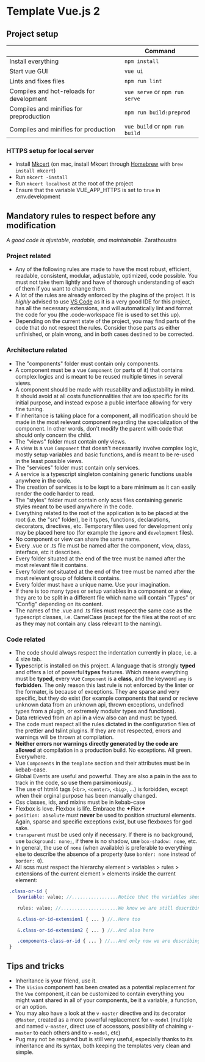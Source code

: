 # Template Vue.js 2

## Project setup

|                                          | Command                        |
| ---------------------------------------- | ------------------------------ |
| Install everything                       | `npm install`                  |
| Start vue GUI                            | `vue ui`                       |
| Lints and fixes files                    | `npm run lint`                 |
| Compiles and hot-reloads for development | `vue serve` or `npm run serve` |
| Compiles and minifies for preproduction  | `npm run build:preprod`        |
| Compiles and minifies for production     | `vue build` or `npm run build` |

### HTTPS setup for local server

-   Install [Mkcert](https://mkcert.org/) (on mac, install Mkcert through [Homebrew](https://brew.sh/index_fr) with `brew install mkcert`)
-   Run `mkcert -install`
-   Run `mkcert localhost` at the root of the project
-   Ensure that the variable VUE_APP_HTTPS is set to `true` in .env.development

## Mandatory rules to respect before any modification

_A good code is ajustable, readable, and maintainable._
Zarathoustra

### Project related

-   Any of the following rules are made to have the most robust, efficient, readable, consistent, modular, adjustable, optimized, code possible. You must not take them lightly and have of thorough understanding of each of them if you want to change them.
-   A lot of the rules are already enforced by the plugins of the project. It is _highly_ advised to use [VS Code](https://code.visualstudio.com/) as it is a very good IDE for this project, has all the necessary extensions, and will automatically lint and format the code for you (the .code-workspace file is used to set this up).
-   Depending on the current state of the project, you may find parts of the code that do not respect the rules. Consider those parts as either unfinished, or plain wrong, and in both cases destined to be corrected.

### Architecture related

-   The "components" folder must contain only components.
-   A component must be a vue `Component` (or parts of it) that contains complex logics and is meant to be reused multiple times in several views.
-   A component should be made with reusability and adjustability in mind. It should avoid at all costs
    functionnalities that are too specific for its initial purpose, and instead expose a public interface allowing for very fine tuning.
-   If inheritance is taking place for a component, all modification should be made in the most relevant component regarding the specialization of the component. In other words, don't modify the parent with code that should only concern the child.
-   The "views" folder must contain only views.
-   A view is a vue `Component` that doesn't necessarily involve complex logic, mostly setup variables and basic functions, and is meant to be re-used in the least possible views.
-   The "services" folder must contain only services.
-   A service is a typescript singleton containing generic functions usable anywhere in the code.
-   The creation of services is to be kept to a bare minimum as it can easily render the code harder to read.
-   The "styles" folder must contain only scss files containing generic styles meant to be used anywhere in the code.
-   Everything related to the root of the application is to be placed at the root (i.e. the "src" folder), be it types, functions, declarations, decorators, directives, etc. Temporary files used for development only may be placed here too (for example the `ignore` and `development` files).
-   No component or view can share the same name.
-   Every .vue or .ts file must be named after the component, view, class, interface, etc it describes.
-   Every folder situated at the end of the tree must be named after the most relevant file it contains.
-   Every folder _not_ situated at the end of the tree must be named after the most relevant group of folders it contains.
-   Every folder must have a unique name. Use your imagination.
-   If there is too many types or setup variables in a component or a view, they are to be split in a different file which name will contain "Types" or "Config" depending on its content.
-   The names of the .vue and .ts files must respect the same case as the typescript classes, i.e. CamelCase (except for the files at the root of src as they may not contain any class relevant to the naming).

### Code related

-   The code should always respect the indentation currently in place, i.e. a 4 size tab.
-   **Type**script is installed on this project. A language that is strongly **typed** and offers a lot of powerful **types** features. Which means everything must be **typed**, every vue `Component` is a **class**, and the keyword `any` is **forbidden**. The only reason this last rule is not enforced by the linter or the formater, is because of exceptions. They are sparse and very specific, but they do exist (for example components that send or recieve unknown data from an unknown api, thrown exceptions, undefined types from a plugin, or extremely modular types and functions).
-   Data retrieved from an api in a view also can and must be typed.
-   The code must respect all the rules dictated in the configuration files of the prettier and tslint plugins. If they are not respected, errors and warnings will be thrown at compilation.
-   **Neither errors nor warnings directly generated by the code are allowed** at compilation in a production build. No exceptions. All green. Everywhere.
-   Vue `Components` in the `template` section and their attributes must be in kebab-case.
-   Global Events are useful and powerful. They are also a pain in the ass to track in the code, so use them parsimoniously.
-   The use of html4 tags (`<br>`, `<center>`, `<big>`, ...) is forbidden, except when their orginal purpose has been manually changed.
-   Css classes, ids, and mixins must be in kebab-case
-   Flexbox is love. Flexbox is life. Embrace the ✦*Flex*✦
-   `position: absolute` must **never** be used to position structural elements. Again, sparse and specific exceptions exist, but use flexboxes for god sake.
-   `transparent` must be used only if necessary. If there is no background, use `background: none;`, if there is no shadow, use `box-shadow: none`, etc.
-   In general, the use of `none` (when available) is preferable to everything else to describe the absence of a property (use `border: none` instead of `border: 0`).
-   All scss must respect the hierarchy element > variables > rules > extensions of the current element > elements inside the current element:

```scss
 .class-or-id {
	$variable: value; //.................Notice that the variables should also be separated from the rules by a line break

	rules: value; //.....................We know we are still describing .class-or-id

	&.class-or-id-extension1 { ... } //..Here too

	&.class-or-id-extension2 { ... } //..And also here

	.components-class-or-id { ... } //...And only now we are describing its components, which will be following the same rules.
 }
```

## Tips and tricks

-   Inheritance is your friend, use it.
-   The `Vision` component has been created as a potential replacement for the `Vue` component, it can be customized to contain everything you might want shared in all of your components, be it a variable, a function, or an option.
-   You may also have a look at the `v-master` directive and its decorator `@Master`, created as a more powerful replacement for `v-model` (multiple and named `v-master`, direct use of accessors, possibility of chaining `v-master` to each others and to `v-model`, etc)
-   Pug may not be required but is still very useful, especially thanks to its inheritance and its syntax, both keeping the templates very clean and simple.
